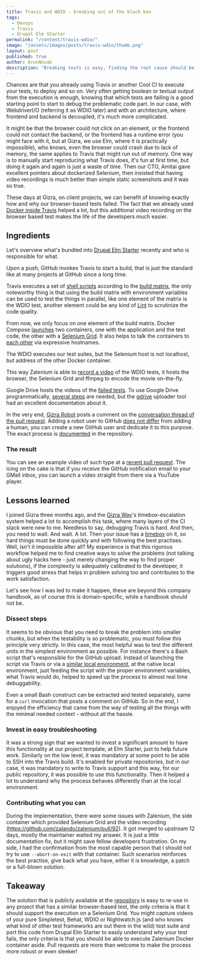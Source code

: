 ```yaml
---
title: Travis and WDIO - breaking out of the black box
tags:
  - Devops
  - Travis
  - Drupal Elm Starter
permalink: "/content/travis-wdio/"
image: "/assets/images/posts/travis-wdio/thumb.png"
layout: post
published: true
author: AronNovak
description: "Breaking tests is easy, finding the root cause should be likewise."
---
```


Chances are that you already using Travis or another Cool CI to execute your tests, to deploy and so on. Very often getting boolean or textual output from the execution is enough, knowing that which tests are failing is a good starting point to start to debug the problematic code part. In our case, with WebdriverI/O (referring it as WDIO later) and with an architecture, where frontend and backend is decoupled, it's much more complicated.

It might be that the browser could not click on an element, or the frontend could not contact the backend, or the frontend has a runtime error (you might face with it, but at Gizra, we use Elm, where it is practically impossible), who knows, even the browser could crash due to lack of memory, the same applies to Travis that might run out of memory. One way is to manually start reproducing what Travis does, it's fun at first time, but doing it again and again is just a waste of time. Then our CTO, Amitai gave excellent pointers about dockerized Selenium, then insisted that having video recordings is much better than simple static screenshots and it was so true.

These days at Gizra, on client projects, we can benefit of knowing exactly how and why our browser-based tests failed. The fact that we already used [Docker inside Travis](http://www.gizra.com/content/docker-travis-ci/) helped a lot, but this additional video recording on the browser based test makes the life of the developers much easier.

## Ingredients

Let's overview what's bundled into [Drupal Elm Starter](https://github.com/Gizra/drupal-elm-starter) recently and who is responsible for what.

Upon a push, GitHub invokes Travis to start a build, that is just the standard like at many projects at GitHub since a long time.

Travis executes a set of [shell scripts](https://github.com/Gizra/drupal-elm-starter/blob/master/.travis.yml#L9) according to the [build matrix](https://docs.travis-ci.com/user/customizing-the-build#Build-Matrix), the only noteworthy thing is that using the build matrix with environment variables can be used to test the things in parallel, like one element of the matrix is the WDIO test, another element could be any kind of [Lint](https://en.wikipedia.org/wiki/Lint_(software)) to scrutinize the code quality.

From now, we only focus on one element of the build matrix. Docker Compose [launches](https://github.com/Gizra/drupal-elm-starter/blob/master/ci-scripts/docker\_files/docker-compose.yml) two containers, one with the application and the test code, the other with a [Selenium Grid](https://github.com/zalando/zalenium). It also helps to talk the containers to [each other](https://docs.docker.com/compose/networking/) via expressive hostnames.

The WDIO executes our test suites, but the Selenium host is not localhost, but address of the other Docker container.

This way Zalenium is able to [record a video](https://github.com/zalando/zalenium#using-it) of the WDIO tests, it hosts the browser, the Selenium Grid and ffmpeg to encode the movie on-the-fly.

Google Drive hosts the videos of the [failed tests](https://github.com/Gizra/drupal-elm-starter/blob/master/ci-scripts/test_server.sh#L77). To use Google Drive programmatically, [several steps](https://github.com/Gizra/drupal-elm-starter/blob/master/server/README.md#google-drive-integration) are needed, but the [gdrive](https://github.com/prasmussen/gdrive) uploader tool had an excellent documentation about it.

In the very end, [Gizra Robot](https://github.com/Gizra-robot) posts a comment on the [conversation thread of the pull request](https://github.com/Gizra/drupal-elm-starter/blob/master/ci-scripts/test_server.sh#L94). Adding a robot user to GitHub [does not differ](https://help.github.com/articles/differences-between-user-and-organization-accounts/) from adding a human, you can create a new GitHub user and dedicate it to this purpose. The exact process is [documented](https://github.com/Gizra/drupal-elm-starter/blob/master/server/README.md#github-integration) in the repository.

### The result
You can see an example video of such type at a [recent pull request](https://github.com/Gizra/drupal-elm-starter/pull/93#issuecomment-298260575). The icing on the cake is that if you receive the GitHub notification email to your GMail inbox, you can launch a video straight from there via a YouTube player.


## Lessons learned

I joined Gizra three months ago, and the [Gizra Way](https://www.thegizraway.com/)'s timebox-escalation system helped a lot to accomplish this task, where many layers of the CI stack were new to me. Needless to say, debugging Travis is hard. And then, you need to wait. And wait. A lot. Then your issue has a [timebox](https://github.com/Gizra/drupal-elm-starter/issues/83) on it, so hard things must be done quickly and with following the best practises. Well, isn't it impossible after all? My experience is that this rigorous workflow helped me to find creative ways to solve the problems (not talking about ugly hacks here - just merely changing the way to find proper solutions), if the complexity is adequately calibrated to the developer, it triggers good stress that helps in problem solving too and contributes to the work satisfaction.

Let's see how I was led to make it happen, these are beyond this company handbook, as of course this is domain-specific, while a handbook should not be.

### Dissect steps
It seems to be obvious that you need to break the problem into smaller chunks, but when the testability is so problematic, you must follow this principle very strictly. In this case, the most helpful was to test the different units in the simplest environment as possible. For instance there's a Bash script that's responsible for the GitHub upload. Instead of launching the script via Travis or via a [similar local environment](https://docs.travis-ci.com/user/common-build-problems/#Running-a-Container-Based-Docker-Image-Locally), at the native local environment, just feeding the script with the proper environment variables, what Travis would do, helped to speed up the process to almost real time debuggability.

Even a small Bash construct can be extracted and tested separately, same for a `curl` invocation that posts a comment on GitHub. So in the end, I enjoyed the efficiency that came from the way of testing all the things with the minimal needed context - without all the hassle.

### Invest in easy troubleshooting
It was a strong sign that we wanted to invest a significant amount to have this functionality at our project template, at Elm Starter, just to help future work. Similarly on the low level, it was mandatory at some point to be able to SSH into the Travis build. It's enabled for private repositories, but in our case, it was mandatory to write to Travis support and this way, for our public repository, it was possible to use this functionality. Then it helped a lot to understand why the process behaves differently than at the local environment.

### Contributing what you can
During the implementation, there were some issues with Zalenium, the side container which provided Selenium Grid and the video recording (https://github.com/zalando/zalenium/pull/92). It got merged to upstream 12 days, mostly the maintainer waited my answer. It is just a little documentation fix, but it might save fellow developers frustration. On my side, I had the confirmation from the most capable person that I should not try to use ```--abort-on-exit``` with that container. Such scenarios reinforces the best practise, give back what you have, either it is knowledge, a patch or a full-blown solution.

## Takeaway

The solution that is publicly available at the [repository](https://github.com/Gizra/drupal-elm-starter/tree/master/ci-scripts) is easy to re-use in any project that has a similar browser-based test, the only criteria is that it should support the execution on a Selenium Grid. You might capture videos of your pure Simpletest, Behat, WDIO or Nightwatch.js (and who knows what kind of other test frameworks are out there in the wild) test suite and port this code from Drupal Elm Starter to easily understand why your test fails, the only criteria is that you should be able to execute Zalenium Docker container aside. Pull requests are more than welcome to make the process more robust or even sleeker!
